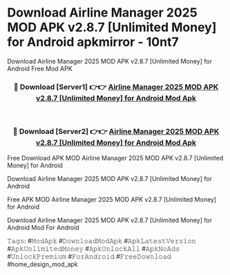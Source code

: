 # Download Airline Manager 2025 MOD APK v2.8.7 [Unlimited Money] for Android apkmirror - 10nt7
Download Airline Manager 2025 MOD APK v2.8.7 [Unlimited Money] for Android Free Mod APK

<div align="center">
<h3>🔴 Download [Server1] 👉👉 <a href="https://apk-comot.site?title=Airline_Manager_2025_MOD_APK_v2.8.7_[Unlimited_Money]_for_Android">Airline Manager 2025 MOD APK v2.8.7 [Unlimited Money] for Android Mod Apk</a></h3><br>

<h3>🔴 Download [Server2] 👉👉 <a href="https://apk-comot.site?title=Airline_Manager_2025_MOD_APK_v2.8.7_[Unlimited_Money]_for_Android">Airline Manager 2025 MOD APK v2.8.7 [Unlimited Money] for Android Mod Apk</a></h3>
</div>


Free Download APK MOD Airline Manager 2025 MOD APK v2.8.7 [Unlimited Money] for Android

Download Airline Manager 2025 MOD APK v2.8.7 [Unlimited Money] for Android 

Free APK MOD Airline Manager 2025 MOD APK v2.8.7 [Unlimited Money] for Android 

Download Airline Manager 2025 MOD APK v2.8.7 [Unlimited Money] for Android Mod For Android

𝚃𝚊𝚐𝚜: #𝙼𝚘𝚍𝙰𝚙𝚔 #𝙳𝚘𝚠𝚗𝚕𝚘𝚊𝚍𝙼𝚘𝚍𝙰𝚙𝚔 #𝙰𝚙𝚔𝙻𝚊𝚝𝚎𝚜𝚝𝚅𝚎𝚛𝚜𝚒𝚘𝚗 #𝙰𝚙𝚔𝚄𝚗𝚕𝚒𝚖𝚒𝚝𝚎𝚍𝙼𝚘𝚗𝚎𝚢 #𝙰𝚙𝚔𝚄𝚗𝚕𝚘𝚌𝚔𝙰𝚕𝚕 #𝙰𝚙𝚔𝙽𝚘𝙰𝚍𝚜 #𝚄𝚗𝚕𝚘𝚌𝚔𝙿𝚛𝚎𝚖𝚒𝚞𝚖 #𝙵𝚘𝚛𝙰𝚗𝚍𝚛𝚘𝚒𝚍 #𝙵𝚛𝚎𝚎𝙳𝚘𝚠𝚗𝚕𝚘𝚊𝚍 #home_design_mod_apk